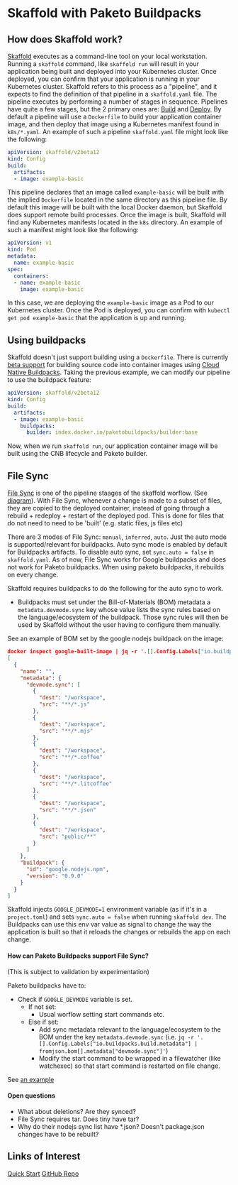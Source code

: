 # Skaffold with Paketo Buildpacks

## How does Skaffold work?

[Skaffold](https://skaffold.dev/) executes as a command-line tool on your local
workstation. Running a `skaffold` command, like `skaffold run` will result in
your application being built and deployed into your Kubernetes cluster. Once
deployed, you can confirm that your application is running in your Kubernetes
cluster. Skaffold refers to this process as a "pipeline", and it expects to
find the definition of that pipeline in a `skaffold.yaml` file. The pipeline
executes by performing a number of stages in sequence. Pipelines have quite a
few stages, but the 2 primary ones are:
[Build](https://skaffold.dev/docs/pipeline-stages/builders/) and
[Deploy](https://skaffold.dev/docs/pipeline-stages/deployers/). By default a
pipeline will use a `Dockerfile` to build your application container image, and
then deploy that image using a Kubernetes manifest found in `k8s/*.yaml`. An
example of such a pipeline `skaffold.yaml` file might look like the following:

```yaml
apiVersion: skaffold/v2beta12
kind: Config
build:
  artifacts:
  - image: example-basic
```

This pipeline declares that an image called `example-basic` will be built with
the implied `Dockerfile` located in the same directory as this pipeline file.
By default this image will be built with the local Docker daemon, but Skaffold
does support remote build processes. Once the image is built, Skaffold will
find any Kubernetes manifests located in the `k8s` directory. An example of
such a manifest might look like the following:

```yaml
apiVersion: v1
kind: Pod
metadata:
  name: example-basic
spec:
  containers:
  - name: example-basic
    image: example-basic
```

In this case, we are deploying the `example-basic` image as a Pod to our
Kubernetes cluster. Once the Pod is deployed, you can confirm with `kubectl get
pod example-basic` that the application is up and running.

## Using buildpacks

Skaffold doesn't just support building using a `Dockerfile`. There is currently
[beta support](https://skaffold.dev/docs/pipeline-stages/builders/buildpacks/)
for building source code into container images using [Cloud Native
Buildpacks](https://buildpacks.io/). Taking the previous example, we can modify
our pipeline to use the buildpack feature:

```yaml
apiVersion: skaffold/v2beta12
kind: Config
build:
  artifacts:
  - image: example-basic
    buildpacks:
      builder: index.docker.io/paketobuildpacks/builder:base
```

Now, when we run `skaffold run`, our application container image will be built
using the CNB lifecycle and Paketo builder.

## File Sync

[File Sync](https://skaffold.dev/docs/pipeline-stages/filesync/) is one of the
pipeline staages of the skaffold worflow. (See
[diagram](https://skaffold.dev/docs/pipeline-stages/)). With File Sync,
whenever a change is made to a subset of files, they are copied to the deployed
container, instead of going through a rebuild + redeploy + restart of the
deployed pod. This is done for files that do not need to need to be 'built'
(e.g. static files, js files etc)

There are 3 modes of File Sync: `manual`, `inferred`, `auto`. Just the auto
mode is supported/relevant for buildpacks. Auto sync mode is enabled by default
for Buildpacks artifacts. To disable auto sync, set `sync.auto = false` in
`skaffold.yaml`. As of now, File Sync works for Google buildpacks and does not
work for Paketo buildpacks. When using paketo buildpacks, it rebuilds on every
change.

Skaffold requires buildpacks to do the following for the auto sync to work.
* Buildpacks must set under the Bill-of-Materials (BOM) metadata a
  `metadata.devmode.sync` key whose value lists the sync rules based on the
  language/ecosystem of the buildpack. Those sync rules will then be used by
  Skaffold without the user having to configure them manually.

See an example of BOM set by the google nodejs buildpack on the image:
```json
docker inspect google-built-image | jq -r '.[].Config.Labels["io.buildpacks.build.metadata"]' | jq .bom
[
  {
    "name": "",
    "metadata": {
      "devmode.sync": [
        {
          "dest": "/workspace",
          "src": "**/*.js"
        },
        {
          "dest": "/workspace",
          "src": "**/*.mjs"
        },
        {
          "dest": "/workspace",
          "src": "**/*.coffee"
        },
        {
          "dest": "/workspace",
          "src": "**/*.litcoffee"
        },
        {
          "dest": "/workspace",
          "src": "**/*.json"
        },
        {
          "dest": "/workspace",
          "src": "public/**"
        }
      ]
    },
    "buildpack": {
      "id": "google.nodejs.npm",
      "version": "0.9.0"
    }
  }
]
```

Skaffold injects `GOOGLE_DEVMODE=1` environment variable (as if it's in a
`project.toml`) and sets `sync.auto = false` when running `skaffold dev`.  The
Buildpacks can use this env var value as signal to change the way the
application is built so that it reloads the changes or rebuilds the app on each
change.

#### How can Paketo Buildpacks support File Sync?

(This is subject to validation by experimentation)

Paketo buildpacks have to:
- Check if `GOOGLE_DEVMODE` variable is set.
  - If not set:
    - Usual worflow setting start commands etc.
  - Else if set:
    - Add sync metadata relevant to the language/ecosystem to the BOM under the
      key `metadata.devmode.sync` (i.e. `jq -r '.[].Config.Labels["io.buildpacks.build.metadata"] | fromjson.bom[].metadata["devmode.sync"]'`)
    - Modify the start command to be wrapped in a filewatcher (like watchexec) so
      that start command is restarted on file change.

See [an example](https://github.com/GoogleCloudPlatform/buildpacks/blob/10ca4b2e7d2606480238f63df45633bd0d282197/cmd/nodejs/yarn/main.go#L98)

#### Open questions

* What about deletions? Are they synced?
* File Sync requires tar. Does tiny have tar?
* Why do their nodejs sync list have *.json? Doesn't package.json changes have to be rebuilt?

## Links of Interest
[Quick Start](https://skaffold.dev/docs/quickstart/)
[GitHub Repo](https://github.com/GoogleContainerTools/skaffold)

